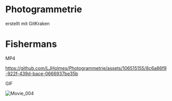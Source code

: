 # Photogrammetrie
erstellt mit GitKraken

# **Fishermans**


MP4

https://github.com/LJHolmes/Photogrammetrie/assets/106515155/8c6a86f9-922f-439d-bace-0666937be35b


GIF

![Movie_004](https://github.com/LJHolmes/Photogrammetrie/assets/106515155/90f7cd4c-80ac-4f8e-9f1d-d637432e0b49)
